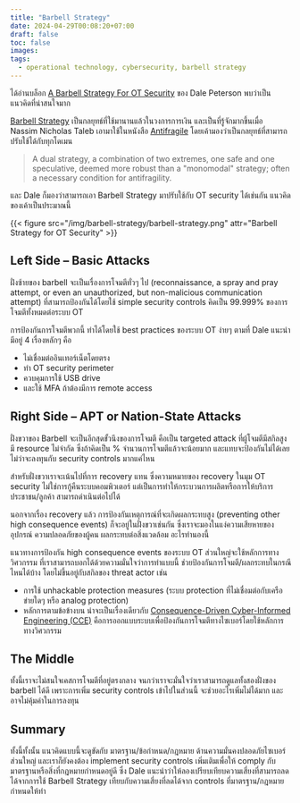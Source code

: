 ```yaml
---
title: "Barbell Strategy"
date: 2024-04-29T00:08:20+07:00
draft: false
toc: false
images:
tags:
  - operational technology, cybersecurity, barbell strategy
---
```


ได้อ่านบล็อก [A Barbell Strategy For OT Security](https://dale-peterson.com/2024/04/09/a-barbell-strategy-for-ot-security/) ของ Dale Peterson พบว่าเป็นแนวคิดที่น่าสนใจมาก

[Barbell Strategy](https://en.wikipedia.org/wiki/Barbell_strategy) เป็นกลยุทธ์ที่ใช้มานานแล้วในวงการการเงิน และเป็นที่รู้จักมากขึ้นเมื่อ Nassim Nicholas Taleb เอามาใช้ในหนังสือ [Antifragile](https://en.wikipedia.org/wiki/Antifragile_(book)) โดยเค้ามองว่าเป็นกลยุทธ์ที่สามารถปรับใช้ได้กับทุกโดเมน

> A dual strategy, a combination of two extremes, one safe and one speculative, deemed more robust than a "monomodal" strategy; often a necessary condition for antifragility.

และ Dale ก็มองว่าสามารถเอา Barbell Strategy มาปรับใช้กับ OT security ได้เช่นกัน แนวคิดของเค้าเป็นประมาณนี้

{{< figure src="/img/barbell-strategy/barbell-strategy.png" attr="Barbell Strategy for OT Security" >}}

## Left Side &ndash; Basic Attacks

ฝั่งซ้ายของ barbell จะเป็นเรื่องการโจมตีทั่วๆ ไป (reconnaissance, a spray and pray attempt, or even an unauthorized, but non-malicious communication attempt) ที่สามารถป้องกันได้โดยใช้ simple security controls คิดเป็น 99.999% ของการโจมตีทั้งหมดต่อระบบ OT

การป้องกันการโจมตีพวกนี้ ทำได้โดยใช้ best practices ของระบบ OT ง่ายๆ ตามที่ Dale แนะนำมีอยู่ 4 เรื่องหลักๆ คือ

* ไม่เชื่อมต่ออินเทอร์เน็ตโดยตรง
* ทำ OT security perimeter
* ควบคุมการใช้ USB drive
* และใช้ MFA ถ้าต้องมีการ remote access

## Right Side &ndash; APT or Nation-State Attacks

ฝั่งขวาของ Barbell จะเป็นอีกสุดขั้วนึงของการโจมตี คือเป็น targeted attack ที่ผู้โจมตีมีสกิลสูง มี resource ไม่จำกัด ซึ่งถ้าคิดเป็น % จำนวนการโจมตีแล้วจะน้อยมาก และแทบจะป้องกันไม่ได้เลย ไม่ว่าจะลงทุนกับ security controls มากแค่ไหน

สำหรับฝั่งขวาเราจะเน้นไปที่การ recovery แทน ซึ่งความหมายของ recovery ในมุม OT security ไม่ใช่การกู้คืนระบบคอมพิวเตอร์ แต่เป็นการทำให้กระบวนการผลิตหรือการให้บริการประชาชน/ลูกค้า สามารถดำเนินต่อไปได้

นอกจากเรื่อง recovery แล้ว การป้องกันเหตุการณ์ที่จะเกิดผลกระทบสูง (preventing other high consequence events) ก็จะอยู่ในฝั่งขวาเช่นกัน ซึ่งเราจะมองในแง่ความเสียหายของอุปกรณ์ ความปลอดภัยของผู้คน ผลกระทบต่อสิ่งแวดล้อม อะไรทำนองนี้

แนวทางการป้องกัน high consequence events ของระบบ OT ส่วนใหญ่จะใช้หลักการทางวิศวกรรม ที่เราสามารถบอกได้ด้วยความมั่นใจว่าการทำแบบนี้ ช่วยป้องกันการโจมตี/ผลกระทบในกรณีไหนได้บ้าง โดยไม่ขึ้นอยู่กับสกิลของ threat actor เช่น

* การใช้ unhackable protection measures (ระบบ protection ที่ไม่เชื่อมต่อกับเครือข่ายใดๆ หรือ analog protection)
* หลักการตามข้อข้างบน น่าจะเป็นเรื่องเดียวกับ [Consequence-Driven Cyber-Informed Engineering (CCE)](https://inl.gov/national-security/cce/) คือการออกแบบระบบเพื่อป้องกันการโจมตีทางไซเบอร์โดยใช้หลักการทางวิศวกรรม

## The Middle

ทั้งนี้เราจะไม่สนใจเคสการโจมตีที่อยู่ตรงกลาง จนกว่าเราจะมั่นใจว่าเราสามารถดูแลทั้งสองฝั่งของ barbell ได้ดี เพราะการเพิ่ม security controls เข้าไปในส่วนนี้ จะช่วยอะไรเพิ่มไม่ได้มาก และอาจไม่คุ้มค่าในการลงทุน

## Summary

ทั้งนี้ทั้งนั้น แนวคิดแบบนี้จะดูขัดกับ มาตรฐาน/ข้อกำหนด/กฎหมาย ด้านความมั่นคงปลอดภัยไซเบอร์ส่วนใหญ่ และเราก็ยังคงต้อง implement security controls เพิ่มเติมเพื่อให้ comply กับมาตรฐานหรือสิ่งที่กฎหมายกำหนดอยู่ดี ซึ่ง Dale แนะนำว่าให้ลองเปรียบเทียบความเสี่ยงที่สามารถลดได้จากการใช้ Barbell Strategy เทียบกับความเสี่ยงที่ลดได้จาก controls ที่มาตรฐาน/กฎหมาย กำหนดให้ทำ
